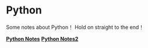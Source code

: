 # Python
Some notes about Python！
Hold on straight to the end！

[**Python Notes**](https://github.com/swing1001/Python/blob/master/Python%20Notes.md)
[**Python Notes2**](https://github.com/swing1001/Python/blob/master/Python%20Notes.md)

